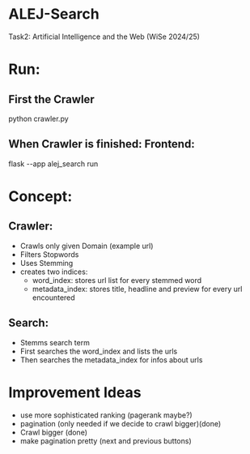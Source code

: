 # ALEJ-Search
 Task2: Artificial Intelligence and the Web (WiSe 2024/25)

# Run:
## First the Crawler
python crawler.py

## When Crawler is finished: Frontend:
flask --app alej_search run


# Concept:
## Crawler:
- Crawls only given Domain (example url)
- Filters Stopwords
- Uses Stemming
- creates two indices:
    - word_index: stores url list for every stemmed word
    - metadata_index: stores title, headline and preview for every url encountered

## Search:
- Stemms search term
- First searches the word_index and lists the urls
- Then searches the metadata_index for infos about urls

# Improvement Ideas 
- use more sophisticated ranking (pagerank maybe?)
- pagination (only needed if we decide to crawl bigger)(done)
- Crawl bigger (done)
- make pagination pretty (next and previous buttons)